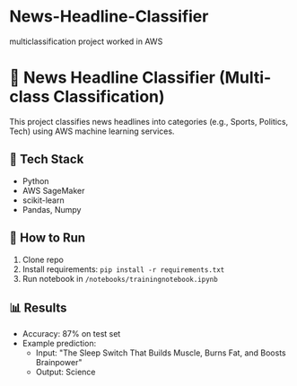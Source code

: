 # News-Headline-Classifier
multiclassification project worked in AWS 

# 📰 News Headline Classifier (Multi-class Classification)

This project classifies news headlines into categories (e.g., Sports, Politics, Tech) using AWS machine learning services.

## 🔹 Tech Stack
- Python
- AWS SageMaker
- scikit-learn
- Pandas, Numpy

## 🚀 How to Run
1. Clone repo
2. Install requirements: `pip install -r requirements.txt`
3. Run notebook in `/notebooks/trainingnotebook.ipynb`

## 📊 Results
- Accuracy: 87% on test set
- Example prediction:
  - Input: "The Sleep Switch That Builds Muscle, Burns Fat, and Boosts Brainpower"
  - Output: Science

